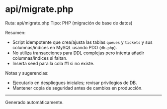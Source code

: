 # api/migrate.php

Ruta: api/migrate.php
Tipo: PHP (migración de base de datos)

Resumen:
- Script idempotente que crea/ajusta las tablas `queues` y `tickets` y sus columnas/índices en MySQL usando PDO (`db.php`).
- No utiliza transacciones para DDL complejas pero intenta añadir columnas/índices si faltan.
- Inserta seed para la cola #1 si no existe.

Notas y sugerencias:
- Ejecutarlo en despliegues iniciales; revisar privilegios de DB.
- Mantener copia de seguridad antes de cambios en producción.

---
Generado automáticamente.